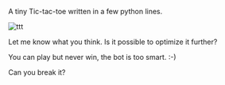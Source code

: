 A tiny Tic-tac-toe written in a few python lines. 


![ttt](https://user-images.githubusercontent.com/114657212/194425053-91f98daf-d1ed-400b-b4df-3bd62cfa2663.png)


Let me know what you think. Is it possible to optimize it further?

You can play but never win, the bot is too smart. :-) 

Can you break it?
